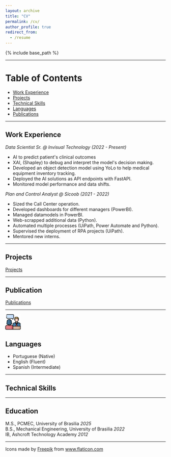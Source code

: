 ```yaml
---
layout: archive
title: "CV"
permalink: /cv/
author_profile: true
redirect_from:
  - /resume
---
```


{% include base_path %}

---

# Table of Contents
- [Work Experience](#work-experience)
- [Projects](#projects)
- [Technical Skills](#technical-skills)
- [Languages](#languages)
- [Publications](#publications)

---
## Work Experience
*Data Scientist Sr. @ Invisual Technology (2022 - Present)*
* AI to predict patient's clinical outcomes
* XAI, (Shapley) to debug and interpret the model's decision making.
* Developed an object detection model using YoLo to help medical equipment inventory tracking.
* Deployed the AI solutions as API endpoints with FastAPI.
* Monitored model performance and data shifts.

*Plan and Control Analyst @ Sicoob (2021 - 2022)*
* Sized the Call Center operation.
* Developed dashboards for different managers (PowerBI).
* Managed datamodels in PowerBI.
* Web-scrapped additional data (Python).
* Automated multiple processes (UiPath, Power Automate and Python).
* Supervised the deployment of RPA projects (UiPath).
* Mentored new interns.

---
## Projects
[Projects](https://bessagg.github.io/academicpages.github.io/projects/)

---
## Publication
[Publications](https://bessagg.github.io/academicpages.github.io/publications/)

---

<img src="https://github.com/Bessagg/academicpages.github.io/blob/master/images/cv/004-job_interview.png?raw=true" width="48"> 

## Languages 
* Portuguese (Native)
* English (Fluent)
* Spanish (Intermediate)

---

## Technical Skills

---

## Education
M.S., PCMEC,                       University of Brasilia              *2025*     
B.S., Mechanical Engineering,      University of Brasilia              *2022*    
IB,                                Ashcroft Technology Academy         *2012*

---
<div>Icons made by <a href="https://www.freepik.com" title="Freepik">Freepik</a> from <a href="https://www.flaticon.com/" title="Flaticon">www.flaticon.com</a></div>
